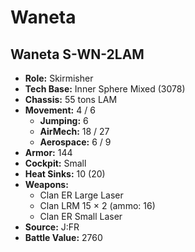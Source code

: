 # Waneta
## Waneta S-WN-2LAM
- **Role:** Skirmisher
- **Tech Base:** Inner Sphere Mixed (3078)
- **Chassis:** 55 tons LAM
- **Movement:** 4 / 6
  - **Jumping:** 6
  - **AirMech:** 18 / 27
  - **Aerospace:** 6 / 9
- **Armor:** 144
- **Cockpit:** Small
- **Heat Sinks:** 10 (20)
- **Weapons:**
  - Clan ER Large Laser
  - Clan LRM 15 × 2 (ammo: 16)
  - Clan ER Small Laser
- **Source:** J:FR
- **Battle Value:** 2760

